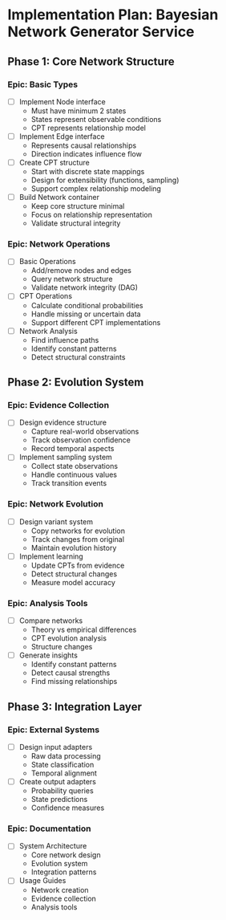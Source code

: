 # Implementation Plan: Bayesian Network Generator Service

## Phase 1: Core Network Structure
### Epic: Basic Types
- [ ] Implement Node interface
  - Must have minimum 2 states
  - States represent observable conditions
  - CPT represents relationship model
- [ ] Implement Edge interface
  - Represents causal relationships
  - Direction indicates influence flow
- [ ] Create CPT structure
  - Start with discrete state mappings
  - Design for extensibility (functions, sampling)
  - Support complex relationship modeling
- [ ] Build Network container
  - Keep core structure minimal
  - Focus on relationship representation
  - Validate structural integrity

### Epic: Network Operations
- [ ] Basic Operations
  - Add/remove nodes and edges
  - Query network structure
  - Validate network integrity (DAG)
- [ ] CPT Operations
  - Calculate conditional probabilities
  - Handle missing or uncertain data
  - Support different CPT implementations
- [ ] Network Analysis
  - Find influence paths
  - Identify constant patterns
  - Detect structural constraints

## Phase 2: Evolution System
### Epic: Evidence Collection
- [ ] Design evidence structure
  - Capture real-world observations
  - Track observation confidence
  - Record temporal aspects
- [ ] Implement sampling system
  - Collect state observations
  - Handle continuous values
  - Track transition events

### Epic: Network Evolution
- [ ] Design variant system
  - Copy networks for evolution
  - Track changes from original
  - Maintain evolution history
- [ ] Implement learning
  - Update CPTs from evidence
  - Detect structural changes
  - Measure model accuracy

### Epic: Analysis Tools
- [ ] Compare networks
  - Theory vs empirical differences
  - CPT evolution analysis
  - Structure changes
- [ ] Generate insights
  - Identify constant patterns
  - Detect causal strengths
  - Find missing relationships

## Phase 3: Integration Layer
### Epic: External Systems
- [ ] Design input adapters
  - Raw data processing
  - State classification
  - Temporal alignment
- [ ] Create output adapters
  - Probability queries
  - State predictions
  - Confidence measures

### Epic: Documentation
- [ ] System Architecture
  - Core network design
  - Evolution system
  - Integration patterns
- [ ] Usage Guides
  - Network creation
  - Evidence collection
  - Analysis tools
